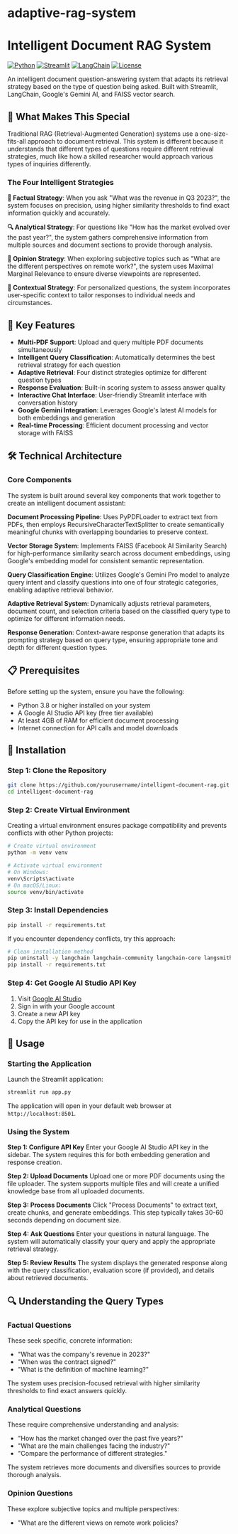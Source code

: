 # adaptive-rag-system

# Intelligent Document RAG System

[![Python](https://img.shields.io/badge/python-3.11+-blue.svg)](https://www.python.org/downloads/)
[![Streamlit](https://img.shields.io/badge/streamlit-1.28.0-red.svg)](https://streamlit.io/)
[![LangChain](https://img.shields.io/badge/langchain-0.2.16-green.svg)](https://python.langchain.com/)
[![License](https://img.shields.io/badge/license-Apache-blue.svg)](LICENSE)

An intelligent document question-answering system that adapts its retrieval strategy based on the type of question being asked. Built with Streamlit, LangChain, Google's Gemini AI, and FAISS vector search.

## 🌟 What Makes This Special

Traditional RAG (Retrieval-Augmented Generation) systems use a one-size-fits-all approach to document retrieval. This system is different because it understands that different types of questions require different retrieval strategies, much like how a skilled researcher would approach various types of inquiries differently.

### The Four Intelligent Strategies

**🎯 Factual Strategy**: When you ask "What was the revenue in Q3 2023?", the system focuses on precision, using higher similarity thresholds to find exact information quickly and accurately.

**🔍 Analytical Strategy**: For questions like "How has the market evolved over the past year?", the system gathers comprehensive information from multiple sources and document sections to provide thorough analysis.

**💭 Opinion Strategy**: When exploring subjective topics such as "What are the different perspectives on remote work?", the system uses Maximal Marginal Relevance to ensure diverse viewpoints are represented.

**🎨 Contextual Strategy**: For personalized questions, the system incorporates user-specific context to tailor responses to individual needs and circumstances.

## 🚀 Key Features

- **Multi-PDF Support**: Upload and query multiple PDF documents simultaneously
- **Intelligent Query Classification**: Automatically determines the best retrieval strategy for each question
- **Adaptive Retrieval**: Four distinct strategies optimize for different question types
- **Response Evaluation**: Built-in scoring system to assess answer quality
- **Interactive Chat Interface**: User-friendly Streamlit interface with conversation history
- **Google Gemini Integration**: Leverages Google's latest AI models for both embeddings and generation
- **Real-time Processing**: Efficient document processing and vector storage with FAISS

## 🛠️ Technical Architecture

### Core Components

The system is built around several key components that work together to create an intelligent document assistant:

**Document Processing Pipeline**: Uses PyPDFLoader to extract text from PDFs, then employs RecursiveCharacterTextSplitter to create semantically meaningful chunks with overlapping boundaries to preserve context.

**Vector Storage System**: Implements FAISS (Facebook AI Similarity Search) for high-performance similarity search across document embeddings, using Google's embedding model for consistent semantic representation.

**Query Classification Engine**: Utilizes Google's Gemini Pro model to analyze query intent and classify questions into one of four strategic categories, enabling adaptive retrieval behavior.

**Adaptive Retrieval System**: Dynamically adjusts retrieval parameters, document count, and selection criteria based on the classified query type to optimize for different information needs.

**Response Generation**: Context-aware response generation that adapts its prompting strategy based on query type, ensuring appropriate tone and depth for different question types.

## 📋 Prerequisites

Before setting up the system, ensure you have the following:

- Python 3.8 or higher installed on your system
- A Google AI Studio API key (free tier available)
- At least 4GB of RAM for efficient document processing
- Internet connection for API calls and model downloads

## 🔧 Installation

### Step 1: Clone the Repository
```bash
git clone https://github.com/yourusername/intelligent-document-rag.git
cd intelligent-document-rag
```

### Step 2: Create Virtual Environment
Creating a virtual environment ensures package compatibility and prevents conflicts with other Python projects:

```bash
# Create virtual environment
python -m venv venv

# Activate virtual environment
# On Windows:
venv\Scripts\activate
# On macOS/Linux:
source venv/bin/activate
```

### Step 3: Install Dependencies
```bash
pip install -r requirements.txt
```

If you encounter dependency conflicts, try this approach:
```bash
# Clean installation method
pip uninstall -y langchain langchain-community langchain-core langsmith google-generativeai
pip install -r requirements.txt
```

### Step 4: Get Google AI Studio API Key

1. Visit [Google AI Studio](https://makersuite.google.com/app/apikey)
2. Sign in with your Google account
3. Create a new API key
4. Copy the API key for use in the application

## 🎯 Usage

### Starting the Application

Launch the Streamlit application:
```bash
streamlit run app.py
```

The application will open in your default web browser at `http://localhost:8501`.

### Using the System

**Step 1: Configure API Key**
Enter your Google AI Studio API key in the sidebar. The system requires this for both embedding generation and response creation.

**Step 2: Upload Documents**
Upload one or more PDF documents using the file uploader. The system supports multiple files and will create a unified knowledge base from all uploaded documents.

**Step 3: Process Documents**
Click "Process Documents" to extract text, create chunks, and generate embeddings. This step typically takes 30-60 seconds depending on document size.

**Step 4: Ask Questions**
Enter your questions in natural language. The system will automatically classify your query and apply the appropriate retrieval strategy.

**Step 5: Review Results**
The system displays the generated response along with the query classification, evaluation score (if provided), and details about retrieved documents.

## 🔍 Understanding the Query Types

### Factual Questions
These seek specific, concrete information:
- "What was the company's revenue in 2023?"
- "When was the contract signed?"
- "What is the definition of machine learning?"

The system uses precision-focused retrieval with higher similarity thresholds to find exact answers quickly.

### Analytical Questions
These require comprehensive understanding and analysis:
- "How has the market changed over the past five years?"
- "What are the main challenges facing the industry?"
- "Compare the performance of different strategies."

The system retrieves more documents and diversifies sources to provide thorough analysis.

### Opinion Questions
These explore subjective topics and multiple perspectives:
- "What are the different views on remote work policies?
